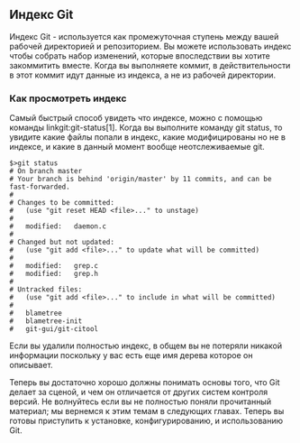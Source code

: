 ## Индекс Git ##

Индекс Git - используется как промежуточная ступень между вашей рабочей директорией и репозиторием. Вы можете использовать индекс чтобы собрать набор изменений, которые впоследствии вы хотите закоммитить вместе. Когда вы выполняете коммит, в действительности в этот коммит идут данные из индекса, а не из рабочей директории.

### Как просмотреть индекс ###

Самый быстрый способ увидеть что индексе, можно с помощью команды linkgit:git-status[1]. Когда вы выполните команду git status, то увидите какие файлы попали в индекс, какие модифицированы но не в индексе, и какие в данный момент вообще неотслеживаемые git.

    $>git status
    # On branch master
    # Your branch is behind 'origin/master' by 11 commits, and can be fast-forwarded.
    #
    # Changes to be committed:
    #   (use "git reset HEAD <file>..." to unstage)
    #
    #	modified:   daemon.c
    #
    # Changed but not updated:
    #   (use "git add <file>..." to update what will be committed)
    #
    #	modified:   grep.c
    #	modified:   grep.h
    #
    # Untracked files:
    #   (use "git add <file>..." to include in what will be committed)
    #
    #	blametree
    #	blametree-init
    #	git-gui/git-citool

Если вы удалили полностью индекс, в общем вы не потеряли никакой информации поскольку у вас есть еще имя дерева которое он описывает.

Теперь вы достаточно хорошо должны понимать основы того, что Git делает за сценой, и чем он отличается от других систем контроля версий. Не волнуйтесь если вы не полностью поняли прочитанный материал; мы вернемся к этим темам в следующих главах. Теперь вы готовы приступить к установке, конфигурированию, и использованию Git.

